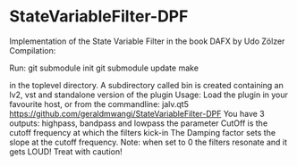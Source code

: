 # StateVariableFilter-DPF
 Implementation of the State Variable Filter in the book DAFX by Udo Zölzer
 Compilation:

 Run:
 git submodule init
 git submodule update
 make

 in the toplevel directory. A subdirectory called bin is created containing an lv2, vst and standalone version of the plugin
 Usage:
 Load the plugin in your favourite host, or from the commandline:
 jalv.qt5 https://github.com/geraldmwangi/StateVariableFilter-DPF
 You have 3 outputs: highpass, bandpass and lowpass
 the parameter CutOff is the cutoff frequency at which the filters kick-in
 The Damping factor sets the slope at the cutoff frequency. Note: when set to 0 the filters resonate and it gets LOUD!
 Treat with caution!
